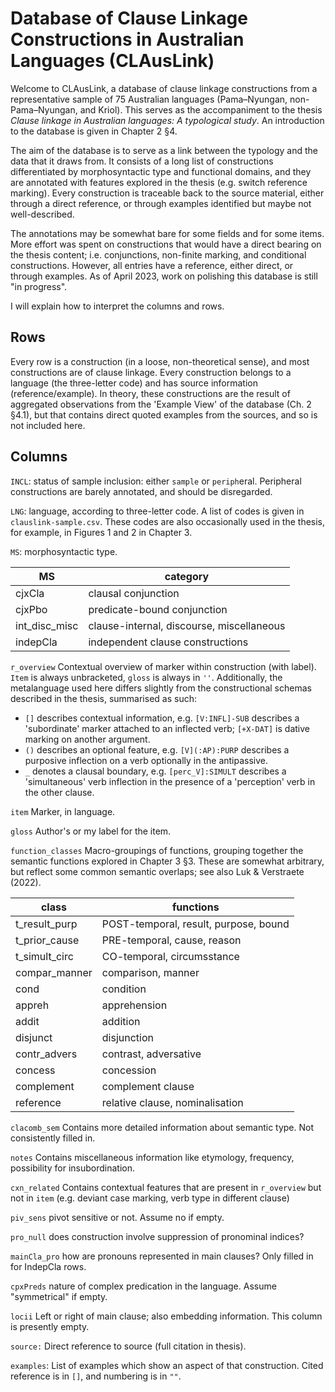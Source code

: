 # Database of Clause Linkage Constructions in Australian Languages (CLAusLink)

Welcome to CLAusLink, a database of clause linkage constructions from a representative sample of 75 Australian languages (Pama–Nyungan, non-Pama–Nyungan, and Kriol). This serves as the accompaniment to the thesis *Clause linkage in Australian languages: A typological study*. An introduction to the database is given in Chapter 2 §4.

The aim of the database is to serve as a link between the typology and the data that it draws from. It consists of a long list of constructions differentiated by morphosyntactic type and functional domains, and they are annotated with features explored in the thesis (e.g. switch reference marking). Every construction is traceable back to the source material, either through a direct reference, or through examples identified but maybe not well-described. 

The annotations may be somewhat bare for some fields and for some items. More effort was spent on constructions that would have a direct bearing on the thesis content; i.e. conjunctions, non-finite marking, and conditional constructions. However, all entries have a reference, either direct, or through examples. As of April 2023, work on polishing this database is still "in progress".

I will explain how to interpret the columns and rows.


## Rows ##

Every row is a construction (in a loose, non-theoretical sense), and most constructions are of clause linkage. Every construction belongs to a language (the three-letter code) and has source information (reference/example). In theory, these constructions are the result of aggregated observations from the 'Example View' of the database (Ch. 2 §4.1), but that contains direct quoted examples from the sources, and so is not included here.

## Columns ##
`INCL`:	status of sample inclusion: either `sample` or `periph`eral. Peripheral constructions are barely annotated, and should be disregarded.

`LNG`:	language, according to three-letter code. A list of codes is given in `clauslink-sample.csv`. These codes are also occasionally used in the thesis, for example, in Figures 1 and 2 in Chapter 3.

`MS`:	morphosyntactic type.

| MS | category |
| --- | --- |
| cjxCla | clausal conjunction |
| cjxPbo | predicate-bound conjunction |
| int_disc_misc | clause-internal, discourse, miscellaneous |
| indepCla | independent clause constructions |

`r_overview` Contextual overview of marker within construction (with label). `Item` is always unbracketed, `gloss` is always in `''`. Additionally, the metalanguage used here differs slightly from the constructional schemas described in the thesis, summarised as such:

- `[]` describes contextual information, e.g. `[V:INFL]-SUB` describes a 'subordinate' marker attached to an inflected verb; `[+X-DAT]` is dative marking on another argument. 
- `()` describes an optional feature, e.g. `[V](:AP):PURP` describes a purposive inflection on a verb optionally in the antipassive.
- `_` denotes a clausal boundary, e.g. `[perc_V]:SIMULT` describes a 'simultaneous' verb inflection in the presence of a 'perception' verb in the other clause.

`item` Marker, in language.

`gloss`	Author's or my label for the item.

`function_classes` Macro-groupings of functions, grouping together the semantic functions explored in Chapter 3 §3. These are somewhat arbitrary, but reflect some common semantic overlaps; see also Luk & Verstraete (2022).

| class | functions |
| --- | --- |
| t_result_purp | POST-temporal, result, purpose, bound |
| t_prior_cause | PRE-temporal, cause, reason |
| t_simult_circ | CO-temporal, circumsstance |
| compar_manner | comparison, manner |
| cond | condition |
| appreh | apprehension |
| addit | addition |
| disjunct | disjunction |
| contr_advers | contrast, adversative |
| concess | concession |
| complement | complement clause |
| reference | relative clause, nominalisation |

`clacomb_sem`	Contains more detailed information about semantic type. Not consistently filled in.

`notes`	Contains miscellaneous information like etymology, frequency, possibility for insubordination.

`cxn_related`	Contains contextual features that are present in `r_overview` but not in `item` (e.g. deviant case marking, verb type in different clause)

`piv_sens`	pivot sensitive or not. Assume no if empty.

`pro_null`	does construction involve suppression of pronominal indices?

`mainCla_pro`	how are pronouns represented in main clauses? Only filled in for 
IndepCla rows.

`cpxPreds`	nature of complex predication in the language. Assume "symmetrical" if empty.

`locii` Left or right of main clause; also embedding information. This column is presently empty.

`source:`	Direct reference to source (full citation in thesis).

`examples`:	List of examples which show an aspect of that construction. Cited reference is in `[]`, and numbering is in `""`.
